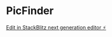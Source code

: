 # PicFinder

[Edit in StackBlitz next generation editor ⚡️](https://stackblitz.com/~/github.com/Emad-2003/vitejs-vite-fx3sco)
